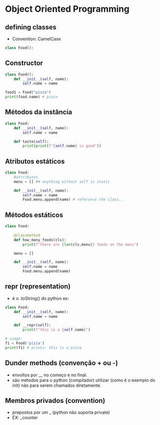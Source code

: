 # Object Oriented Programming

## defining classes
- Convention: CamelCase
```python
class Food():
```

## Constructor
```python
class Food():
    def __init__(self, name):
        self.name = name

food1 = Food("pizza")
print(food.name) # pizza
```

## Métodos da instância
```python
class Food:
    def __init__(self, name):
        self.name = name

    def taste(self):
        print(print(f"{self.name} is good"))
```

## Atributos estáticos
```python
class Food:
    #attributes
    menu = [] ## anything without self is static

    def __init__(self, name):
        self.name = name
        Food.menu.append(name) # reference the class...
```
## Métodos estáticos
```python
class Food:
    
    @classmethod
    def how_many_foods(cls):
        print(f"there are {len(cls.menu)} foods on the menu")

    menu = []

    def __init__(self, name):
        self.name = name
        Food.menu.append(name)
```

## __repr__ (representation)
- é o .toString() do python
ex:
```python
class Food:
    def __init__(self, name):
        self.name = name

    def __repr(self):
        print(f"this is a {self.name}")

# usage:
f1 = Food('pizza')
print(f1) # prints: this is a pizza
```

## Dunder methods (convenção + ou -)
- envoltos por __ no começo e no final.
- são métodos para o python (compilador) utilizar (como é o exemplo do init) não para serem chamados diretamente.

## Membros privados (convention)
- prepostos por um _ (python não suporta private)
- EX: _counter

